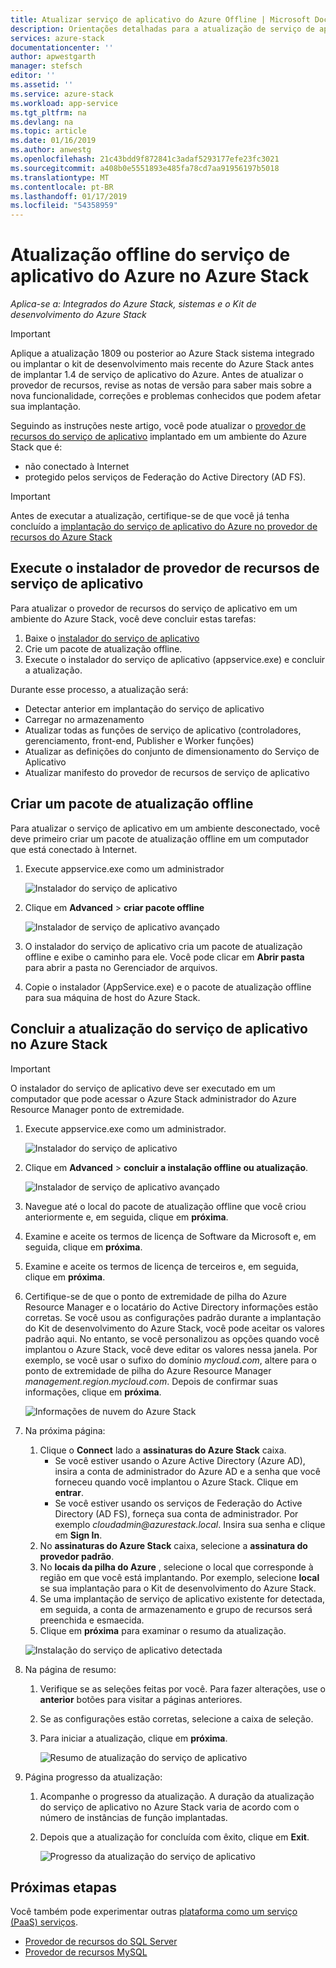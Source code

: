 ```yaml
---
title: Atualizar serviço de aplicativo do Azure Offline | Microsoft Docs
description: Orientações detalhadas para a atualização de serviço de aplicativo do Azure no Azure Stack offline
services: azure-stack
documentationcenter: ''
author: apwestgarth
manager: stefsch
editor: ''
ms.assetid: ''
ms.service: azure-stack
ms.workload: app-service
ms.tgt_pltfrm: na
ms.devlang: na
ms.topic: article
ms.date: 01/16/2019
ms.author: anwestg
ms.openlocfilehash: 21c43bdd9f872841c3adaf5293177efe23fc3021
ms.sourcegitcommit: a408b0e5551893e485fa78cd7aa91956197b5018
ms.translationtype: MT
ms.contentlocale: pt-BR
ms.lasthandoff: 01/17/2019
ms.locfileid: "54358959"
---
```

# <a name="offline-update-of-azure-app-service-on-azure-stack"></a>Atualização offline do serviço de aplicativo do Azure no Azure Stack

*Aplica-se a: Integrados do Azure Stack, sistemas e o Kit de desenvolvimento do Azure Stack*

> [!IMPORTANT]
> Aplique a atualização 1809 ou posterior ao Azure Stack sistema integrado ou implantar o kit de desenvolvimento mais recente do Azure Stack antes de implantar 1.4 de serviço de aplicativo do Azure. Antes de atualizar o provedor de recursos, revise as notas de versão para saber mais sobre a nova funcionalidade, correções e problemas conhecidos que podem afetar sua implantação.

Seguindo as instruções neste artigo, você pode atualizar o [provedor de recursos do serviço de aplicativo](azure-stack-app-service-overview.md) implantado em um ambiente do Azure Stack que é:

* não conectado à Internet
* protegido pelos serviços de Federação do Active Directory (AD FS).

> [!IMPORTANT]
> Antes de executar a atualização, certifique-se de que você já tenha concluído a [implantação do serviço de aplicativo do Azure no provedor de recursos do Azure Stack](azure-stack-app-service-deploy-offline.md)
>
>

## <a name="run-the-app-service-resource-provider-installer"></a>Execute o instalador de provedor de recursos de serviço de aplicativo

Para atualizar o provedor de recursos do serviço de aplicativo em um ambiente do Azure Stack, você deve concluir estas tarefas:

1. Baixe o [instalador do serviço de aplicativo](https://aka.ms/appsvcupdate4installer)
2. Crie um pacote de atualização offline.
3. Execute o instalador do serviço de aplicativo (appservice.exe) e concluir a atualização.

Durante esse processo, a atualização será:

* Detectar anterior em implantação do serviço de aplicativo
* Carregar no armazenamento
* Atualizar todas as funções de serviço de aplicativo (controladores, gerenciamento, front-end, Publisher e Worker funções)
* Atualizar as definições do conjunto de dimensionamento do Serviço de Aplicativo
* Atualizar manifesto do provedor de recursos de serviço de aplicativo

## <a name="create-an-offline-upgrade-package"></a>Criar um pacote de atualização offline

Para atualizar o serviço de aplicativo em um ambiente desconectado, você deve primeiro criar um pacote de atualização offline em um computador que está conectado à Internet.

1. Execute appservice.exe como um administrador

    ![Instalador do serviço de aplicativo][1]

2. Clique em **Advanced** > **criar pacote offline**

    ![Instalador de serviço de aplicativo avançado][2]

3. O instalador do serviço de aplicativo cria um pacote de atualização offline e exibe o caminho para ele.  Você pode clicar em **Abrir pasta** para abrir a pasta no Gerenciador de arquivos.

4. Copie o instalador (AppService.exe) e o pacote de atualização offline para sua máquina de host do Azure Stack.

## <a name="complete-the-upgrade-of-app-service-on-azure-stack"></a>Concluir a atualização do serviço de aplicativo no Azure Stack

> [!IMPORTANT]
> O instalador do serviço de aplicativo deve ser executado em um computador que pode acessar o Azure Stack administrador do Azure Resource Manager ponto de extremidade.
>
>

1. Execute appservice.exe como um administrador.

    ![Instalador do serviço de aplicativo][1]

2. Clique em **Advanced** > **concluir a instalação offline ou atualização**.

    ![Instalador de serviço de aplicativo avançado][2]

3. Navegue até o local do pacote de atualização offline que você criou anteriormente e, em seguida, clique em **próxima**.

4. Examine e aceite os termos de licença de Software da Microsoft e, em seguida, clique em **próxima**.

5. Examine e aceite os termos de licença de terceiros e, em seguida, clique em **próxima**.

6. Certifique-se de que o ponto de extremidade de pilha do Azure Resource Manager e o locatário do Active Directory informações estão corretas. Se você usou as configurações padrão durante a implantação do Kit de desenvolvimento do Azure Stack, você pode aceitar os valores padrão aqui. No entanto, se você personalizou as opções quando você implantou o Azure Stack, você deve editar os valores nessa janela. Por exemplo, se você usar o sufixo do domínio *mycloud.com*, altere para o ponto de extremidade de pilha do Azure Resource Manager *management.region.mycloud.com*. Depois de confirmar suas informações, clique em **próxima**.

    ![Informações de nuvem do Azure Stack][3]

7. Na próxima página:

   1. Clique o **Connect** lado a **assinaturas do Azure Stack** caixa.
        * Se você estiver usando o Azure Active Directory (Azure AD), insira a conta de administrador do Azure AD e a senha que você forneceu quando você implantou o Azure Stack. Clique em **entrar**.
        * Se você estiver usando os serviços de Federação do Active Directory (AD FS), forneça sua conta de administrador. Por exemplo _cloudadmin@azurestack.local_. Insira sua senha e clique em **Sign In**.
   2. No **assinaturas do Azure Stack** caixa, selecione a **assinatura do provedor padrão**.
   3. No **locais da pilha do Azure** , selecione o local que corresponde à região em que você está implantando. Por exemplo, selecione **local** se sua implantação para o Kit de desenvolvimento do Azure Stack.
   4. Se uma implantação de serviço de aplicativo existente for detectada, em seguida, a conta de armazenamento e grupo de recursos será preenchida e esmaecida.
   5. Clique em **próxima** para examinar o resumo da atualização.

    ![Instalação do serviço de aplicativo detectada][4]

8. Na página de resumo:
   1. Verifique se as seleções feitas por você. Para fazer alterações, use o **anterior** botões para visitar a páginas anteriores.
   2. Se as configurações estão corretas, selecione a caixa de seleção.
   3. Para iniciar a atualização, clique em **próxima**.

       ![Resumo de atualização do serviço de aplicativo][5]

9. Página progresso da atualização:
    1. Acompanhe o progresso da atualização. A duração da atualização do serviço de aplicativo no Azure Stack varia de acordo com o número de instâncias de função implantadas.
    2. Depois que a atualização for concluída com êxito, clique em **Exit**.

        ![Progresso da atualização do serviço de aplicativo][6]

<!--Image references-->
[1]: ./media/azure-stack-app-service-update-offline/app-service-exe.png
[2]: ./media/azure-stack-app-service-update-offline/app-service-exe-advanced.png
[3]: ./media/azure-stack-app-service-update-offline/app-service-azure-resource-manager-endpoints.png
[4]: ./media/azure-stack-app-service-update-offline/app-service-installation-detected.png
[5]: ./media/azure-stack-app-service-update-offline/app-service-upgrade-summary.png
[6]: ./media/azure-stack-app-service-update-offline/app-service-upgrade-complete.png

## <a name="next-steps"></a>Próximas etapas

Você também pode experimentar outras [plataforma como um serviço (PaaS) serviços](azure-stack-tools-paas-services.md).

* [Provedor de recursos do SQL Server](azure-stack-sql-resource-provider-deploy.md)
* [Provedor de recursos MySQL](azure-stack-mysql-resource-provider-deploy.md)

